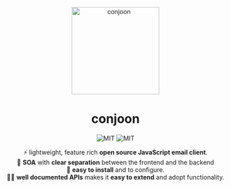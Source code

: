 <p align="center">
  <img src="http://www.conjoon.org/img/conjoon_large.png" alt="conjoon" width="200" />
</p>
<h1 align="center"> conjoon</h1>
<p align="center">
<img src="https://img.shields.io/npm/l/@conjoon/conjoon" alt="MIT" />
<img src="https://badge.fury.io/js/@conjoon%2Fconjoon.svg" alt="MIT" />
</p>
<p align="center">
  ⚡ lightweight, feature rich <b>open source JavaScript email client</b>.
<br />
💅 <b>SOA</b> with <b>clear separation</b> between the frontend and the backend
<br />
🍋 <b>easy to install</b> and to configure.
<br />
👨‍🏫 <b>well documented APIs</b> makes it <b>easy to extend</b> and adopt functionality.
</p>
